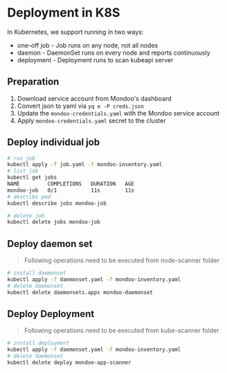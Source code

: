 # Deployment in K8S

In Kubernetes, we support running in two ways:

- one-off job - Job runs on any node, not all nodes
- daemon - DaemonSet runs on every node and reports continuously
- deployment - Deployment runs to scan kubeapi server 

## Preparation

1. Download service account from Mondoo's dashboard
2. Convert json to yaml via `yq e -P creds.json`
3. Update the `mondoo-credentials.yaml` with the Mondoo service account
4. Apply `mondoo-credentials.yaml` secret to the cluster

## Deploy individual job

```bash
# run job
kubectl apply -f job.yaml -f mondoo-inventory.yaml
# list job
kubectl get jobs
NAME         COMPLETIONS   DURATION   AGE
mondoo-job   0/1           11s        11s
# describe pod
kubectl describe jobs mondoo-job  

# delete job
kubectl delete jobs mondoo-job 
```

## Deploy daemon set
> Following operations need to be executed from node-scanner folder
```bash
# install daemonset
kubectl apply -f daemonset.yaml -f mondoo-inventory.yaml
# delete daemonset
kubectl delete daemonsets.apps mondoo-daemonset
```
## Deploy Deployment
> Following operations need to be executed from kube-scanner folder
```bash
# install deployment
kubectl apply -f daemonset.yaml -f mondoo-inventory.yaml
# delete daemonset
kubectl delete deploy mondoo-app-scanner

